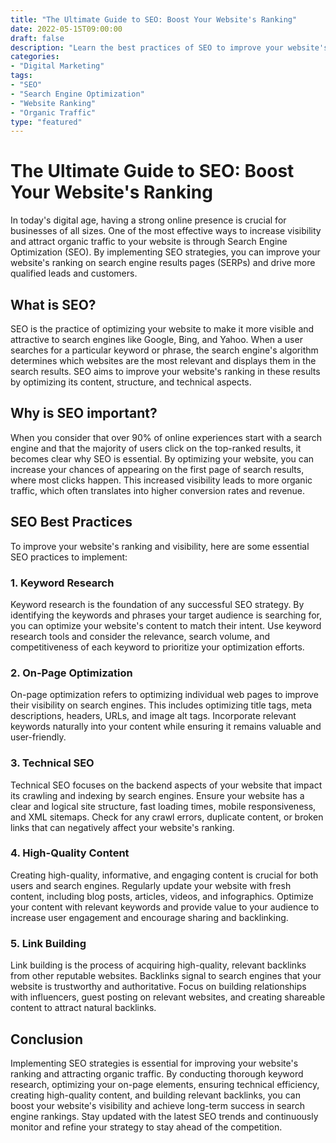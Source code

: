 ```yaml
---
title: "The Ultimate Guide to SEO: Boost Your Website's Ranking"
date: 2022-05-15T09:00:00
draft: false
description: "Learn the best practices of SEO to improve your website's visibility and drive organic traffic."
categories:
- "Digital Marketing"
tags:
- "SEO"
- "Search Engine Optimization"
- "Website Ranking"
- "Organic Traffic"
type: "featured"
---
```


# The Ultimate Guide to SEO: Boost Your Website's Ranking

In today's digital age, having a strong online presence is crucial for businesses of all sizes. One of the most effective ways to increase visibility and attract organic traffic to your website is through Search Engine Optimization (SEO). By implementing SEO strategies, you can improve your website's ranking on search engine results pages (SERPs) and drive more qualified leads and customers.

## What is SEO?

SEO is the practice of optimizing your website to make it more visible and attractive to search engines like Google, Bing, and Yahoo. When a user searches for a particular keyword or phrase, the search engine's algorithm determines which websites are the most relevant and displays them in the search results. SEO aims to improve your website's ranking in these results by optimizing its content, structure, and technical aspects.

## Why is SEO important?

When you consider that over 90% of online experiences start with a search engine and that the majority of users click on the top-ranked results, it becomes clear why SEO is essential. By optimizing your website, you can increase your chances of appearing on the first page of search results, where most clicks happen. This increased visibility leads to more organic traffic, which often translates into higher conversion rates and revenue.

## SEO Best Practices

To improve your website's ranking and visibility, here are some essential SEO practices to implement:

### 1. Keyword Research

Keyword research is the foundation of any successful SEO strategy. By identifying the keywords and phrases your target audience is searching for, you can optimize your website's content to match their intent. Use keyword research tools and consider the relevance, search volume, and competitiveness of each keyword to prioritize your optimization efforts.

### 2. On-Page Optimization

On-page optimization refers to optimizing individual web pages to improve their visibility on search engines. This includes optimizing title tags, meta descriptions, headers, URLs, and image alt tags. Incorporate relevant keywords naturally into your content while ensuring it remains valuable and user-friendly.

### 3. Technical SEO

Technical SEO focuses on the backend aspects of your website that impact its crawling and indexing by search engines. Ensure your website has a clear and logical site structure, fast loading times, mobile responsiveness, and XML sitemaps. Check for any crawl errors, duplicate content, or broken links that can negatively affect your website's ranking.

### 4. High-Quality Content

Creating high-quality, informative, and engaging content is crucial for both users and search engines. Regularly update your website with fresh content, including blog posts, articles, videos, and infographics. Optimize your content with relevant keywords and provide value to your audience to increase user engagement and encourage sharing and backlinking.

### 5. Link Building

Link building is the process of acquiring high-quality, relevant backlinks from other reputable websites. Backlinks signal to search engines that your website is trustworthy and authoritative. Focus on building relationships with influencers, guest posting on relevant websites, and creating shareable content to attract natural backlinks.

## Conclusion

Implementing SEO strategies is essential for improving your website's ranking and attracting organic traffic. By conducting thorough keyword research, optimizing your on-page elements, ensuring technical efficiency, creating high-quality content, and building relevant backlinks, you can boost your website's visibility and achieve long-term success in search engine rankings. Stay updated with the latest SEO trends and continuously monitor and refine your strategy to stay ahead of the competition.
